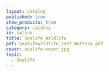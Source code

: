 ```yaml
---
layout: catalog
published: true
show_products: true
category: catalog
id: saline
title: Sealife Wildlife
pdf: Sealifewildlife_2017_NoPrice.pdf
cover: sealife-cover.jpg
topic:
  - Sealife
---
```


